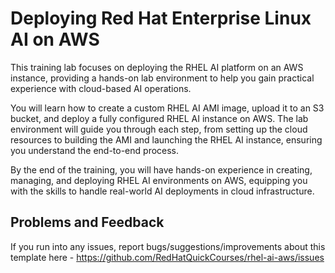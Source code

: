 # Deploying Red Hat Enterprise Linux AI on AWS

This training lab focuses on deploying the RHEL AI platform on an AWS instance, providing a hands-on lab environment to help you gain practical experience with cloud-based AI operations.

You will learn how to create a custom RHEL AI AMI image, upload it to an S3 bucket, and deploy a fully configured RHEL AI instance on AWS. The lab environment will guide you through each step, from setting up the cloud resources to building the AMI and launching the RHEL AI instance, ensuring you understand the end-to-end process.

By the end of the training, you will have hands-on experience in creating, managing, and deploying RHEL AI environments on AWS, equipping you with the skills to handle real-world AI deployments in cloud infrastructure.

## Problems and Feedback
If you run into any issues, report bugs/suggestions/improvements about this template here - https://github.com/RedHatQuickCourses/rhel-ai-aws/issues

